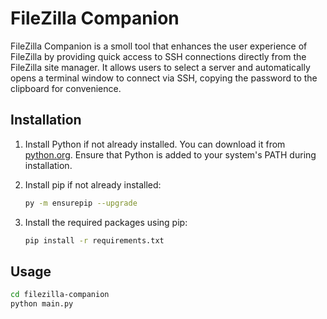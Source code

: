# FileZilla Companion

FileZilla Companion is a smoll tool that enhances the user experience of FileZilla by providing quick access to SSH connections directly from the FileZilla site manager. It allows users to select a server and automatically opens a terminal window to connect via SSH, copying the password to the clipboard for convenience.

## Installation

1. Install Python if not already installed. You can download it from [python.org](https://www.python.org/downloads/). Ensure that Python is added to your system's PATH during installation.

2. Install pip if not already installed:
    ```bash
    py -m ensurepip --upgrade
    ```

3. Install the required packages using pip:
    ```bash
    pip install -r requirements.txt
    ```

## Usage

```bash
cd filezilla-companion
python main.py
```
